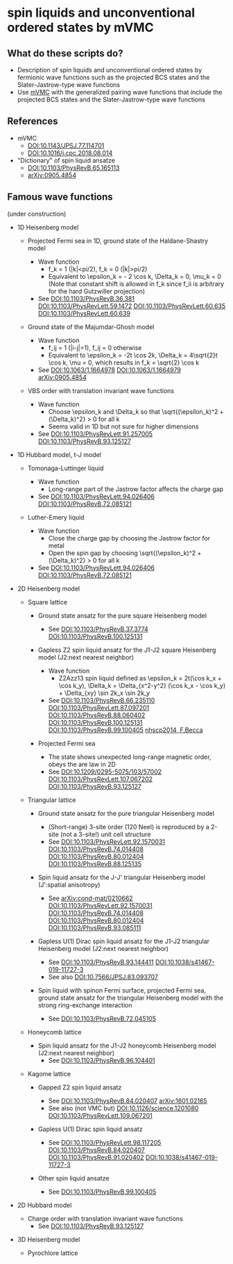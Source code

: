 # spin liquids and unconventional ordered states by mVMC

## What do these scripts do?

* Description of spin liquids and unconventional ordered states
  by fermionic wave functions such as the projected BCS states
  and the Slater-Jastrow-type wave functions
* Use [mVMC](https://github.com/issp-center-dev/mVMC)
  with the generalized pairing wave functions
  that include the projected BCS states
  and the Slater-Jastrow-type wave functions

## References

* mVMC
  * [DOI:10.1143/JPSJ.77.114701](https://doi.org/10.1143/JPSJ.77.114701)
  * [DOI:10.1016/j.cpc.2018.08.014](https://doi.org/10.1016/j.cpc.2018.08.014)
* "Dictionary" of spin liquid ansatze
  * [DOI:10.1103/PhysRevB.65.165113](https://doi.org/10.1103/PhysRevB.65.165113)
  * [arXiv:0905.4854](https://arxiv.org/abs/0905.4854)

## Famous wave functions

(under construction)

* 1D Heisenberg model

  * Projected Fermi sea in 1D, ground state of the Haldane-Shastry model
    * Wave function
      * f_k = 1 (|k|<pi/2), f_k = 0 (|k|>pi/2)
      * Equivalent to
        \epsilon_k = - 2 \cos k,
        \Delta_k = 0,
        \mu_k = 0
        (Note that constant shift is allowed in f_k since f_ii is
        arbitrary for the hard Gutzwiller projection)
    * See
      [DOI:10.1103/PhysRevB.36.381](https://doi.org/10.1103/PhysRevB.36.381)
      [DOI:10.1103/PhysRevLett.59.1472](https://doi.org/10.1103/PhysRevLett.59.1472)
      [DOI:10.1103/PhysRevLett.60.635](https://doi.org/10.1103/PhysRevLett.60.635)
      [DOI:10.1103/PhysRevLett.60.639](https://doi.org/10.1103/PhysRevLett.60.639)

  * Ground state of the Majumdar-Ghosh model
    * Wave function
      * f_ij = 1 (|i-j|=1), f_ij = 0 otherwise
      * Equivalent to
        \epsilon_k = -2t \cos 2k,
        \Delta_k = 4\sqrt{2}t \cos k,
        \mu = 0,
        which results in f_k = \sqrt{2} \cos k
    * See
      [DOI:10.1063/1.1664978](https://doi.org/10.1063/1.1664978)
      [DOI:10.1063/1.1664979](https://doi.org/10.1063/1.1664979)
      [arXiv:0905.4854](https://arxiv.org/abs/0905.4854) 

  * VBS order with translation invariant wave functions
    * Wave function
      * Choose \epsilon_k and \Delta_k so that
        \sqrt{(\epsilon_k)^2 + (\Delta_k)^2} > 0 for all k
      * Seems valid in 1D but not sure for higher dimensions
    * See
      [DOI:10.1103/PhysRevLett.91.257005](https://doi.org/10.1103/PhysRevLett.91.257005) 
      [DOI:10.1103/PhysRevB.93.125127](https://doi.org/10.1103/PhysRevB.93.125127)

* 1D Hubbard model, t-J model

  * Tomonaga-Luttinger liquid
    * Wave function
      * Long-range part of the Jastrow factor affects the charge gap
    * See
      [DOI:10.1103/PhysRevLett.94.026406](https://doi.org/10.1103/PhysRevLett.94.026406)
      [DOI:10.1103/PhysRevB.72.085121](https://doi.org/10.1103/PhysRevB.72.085121)

  * Luther-Emery liquid
    * Wave function
      * Close the charge gap by choosing the Jastrow factor for metal
      * Open the spin gap by choosing
        \sqrt{(\epsilon_k)^2 + (\Delta_k)^2} > 0 for all k
    * See
      [DOI:10.1103/PhysRevLett.94.026406](https://doi.org/10.1103/PhysRevLett.94.026406)
      [DOI:10.1103/PhysRevB.72.085121](https://doi.org/10.1103/PhysRevB.72.085121)

* 2D Heisenberg model

  * Square lattice

    * Ground state ansatz for the pure square Heisenberg model
      * See
        [DOI:10.1103/PhysRevB.37.3774](https://doi.org/10.1103/PhysRevB.37.3774)
        [DOI:10.1103/PhysRevB.100.125131](https://doi.org/10.1103/PhysRevB.100.125131)

    * Gapless Z2 spin liquid ansatz for the J1-J2 square Heisenberg model
      (J2:next nearest neighbor)
      * Wave function
        * Z2Azz13 spin liquid defined as
          \epsilon_k = 2t(\cos k_x + \cos k_y),
          \Delta_k = \Delta_{x^2-y^2} (\cos k_x - \cos k_y) + \Delta_{xy} \sin 2k_x \sin 2k_y
      * See
        [DOI:10.1103/PhysRevB.66.235110](https://doi.org/10.1103/PhysRevB.66.235110)
        [DOI:10.1103/PhysRevLett.87.097201](https://doi.org/10.1103/PhysRevLett.87.097201)
        [DOI:10.1103/PhysRevB.88.060402](https://doi.org/10.1103/PhysRevB.88.060402)
        [DOI:10.1103/PhysRevB.100.125131](https://doi.org/10.1103/PhysRevB.100.125131)
        [DOI:10.1103/PhysRevB.99.100405](https://doi.org/10.1103/PhysRevB.99.100405)
        [nhscp2014, F.Becca](http://www.issp.u-tokyo.ac.jp/public/nhscp2014/files/talks/S3A-1Becca.pdf)

    * Projected Fermi sea
      * The state shows unexpected long-range magnetic order,
        obeys the are law in 2D
      * See
        [DOI:10.1209/0295-5075/103/57002](https://doi.org/10.1209/0295-5075/103/57002)
        [DOI:10.1103/PhysRevLett.107.067202](https://doi.org/10.1103/PhysRevLett.107.067202)
        [DOI:10.1103/PhysRevB.93.125127](https://doi.org/10.1103/PhysRevB.93.125127)

  * Triangular lattice

    * Ground state ansatz for the pure triangular Heisenberg model
      * (Short-range) 3-site order (120 Neel) is reproduced by a 2-site
        (not a 3-site!) unit cell structure
      * See
        [DOI:10.1103/PhysRevLett.92.1570031](https://doi.org/10.1103/PhysRevLett.92.157003)
        [DOI:10.1103/PhysRevB.74.014408](https://doi.org/10.1103/PhysRevB.74.014408)
        [DOI:10.1103/PhysRevB.80.012404](https://doi.org/10.1103/PhysRevB.80.012404)
        [DOI:10.1103/PhysRevB.88.125135](https://doi.org/10.1103/PhysRevB.88.125135)

    * Spin liquid ansatz for the J-J' triangular Heisenberg model (J':spatial anisotropy)
      * See
        [arXiv:cond-mat/0210662](https://arxiv.org/abs/cond-mat/0210662)
        [DOI:10.1103/PhysRevLett.92.1570031](https://doi.org/10.1103/PhysRevLett.92.157003)
        [DOI:10.1103/PhysRevB.74.014408](https://doi.org/10.1103/PhysRevB.74.014408)
        [DOI:10.1103/PhysRevB.80.012404](https://doi.org/10.1103/PhysRevB.80.012404)
        [DOI:10.1103/PhysRevB.93.085111](https://doi.org/10.1103/PhysRevB.93.085111)

    * Gapless U(1) Dirac spin liquid ansatz for the J1-J2 triangular
      Heisenberg model (J2:next nearest neighbor)
      * See
        [DOI:10.1103/PhysRevB.93.144411](https://doi.org/10.1103/PhysRevB.93.144411)
        [DOI:10.1038/s41467-019-11727-3](https://doi.org/10.1038/s41467-019-11727-3)
      * See also
        [DOI:10.7566/JPSJ.83.093707](https://doi.org/10.7566/JPSJ.83.093707)

    * Spin liquid with spinon Fermi surface, projected Fermi sea,
      ground state ansatz for the triangular Heisenberg model with
      the strong ring-exchange interaction
      * See
        [DOI:10.1103/PhysRevB.72.045105](https://doi.org/10.1103/PhysRevB.72.045105)

  * Honeycomb lattice

    * Spin liquid ansatz for the J1-J2 honeycomb Heisenberg model (J2:next nearest neighbor)
      * See
        [DOI:10.1103/PhysRevB.96.104401](https://doi.org/10.1103/PhysRevB.96.104401)

  * Kagome lattice

    * Gapped Z2 spin liquid ansatz
      * See
        [DOI:10.1103/PhysRevB.84.020407](https://doi.org/10.1103/PhysRevB.84.020407) 
        [arXiv:1601.02165](https://arxiv.org/abs/1601.02165)
      * See also (not VMC but)
        [DOI:10.1126/science.1201080](https://doi.org/10.1126/science.1201080)
        [DOI:10.1103/PhysRevLett.109.067201](https://doi.org/10.1103/PhysRevLett.109.067201)

    * Gapless U(1) Dirac spin liquid ansatz
      * See
        [DOI:10.1103/PhysRevLett.98.117205](https://doi.org/10.1103/PhysRevLett.98.117205)
        [DOI:10.1103/PhysRevB.84.020407](https://doi.org/10.1103/PhysRevB.84.020407) 
        [DOI:10.1103/PhysRevB.91.020402](https://doi.org/10.1103/PhysRevB.91.020402)
        [DOI:10.1038/s41467-019-11727-3](https://doi.org/10.1038/s41467-019-11727-3)

    * Other spin liquid ansatze
      * See
        [DOI:10.1103/PhysRevB.99.100405](https://doi.org/10.1103/PhysRevB.99.100405)

* 2D Hubbard model

  * Charge order with translation invariant wave functions
    * See
      [DOI:10.1103/PhysRevB.93.125127](https://doi.org/10.1103/PhysRevB.93.125127)

* 3D Heisenberg model

  * Pyrochlore lattice

